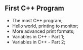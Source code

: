 ## First C++ Program

- The most C++ program;
- Hello world, printing to monitor;
- More advanced print formats;
- Variables in C++ - Part 1;
- Variables in C++ - Part 2;
